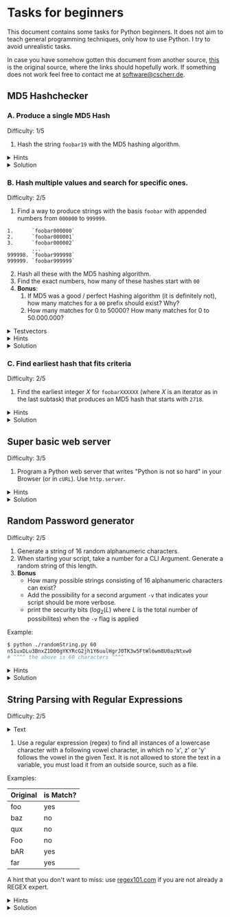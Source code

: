 # Tasks for beginners

This document contains some tasks for Python beginners. It does not aim to teach general 
programming techniques, only how to use Python. I try to avoid unrealistic tasks.

In case you have somehow gotten this document from another source, 
[this](https://git.cscherr.de/PlexSheep/py-basic/src/branch/master/Tasks.md) is the original 
source, where the links should hopefully work. If something does not work feel free to contact 
me at [software@cscherr.de](mailto:admin@cscherr.de).

## MD5 Hashchecker

### A. Produce a single MD5 Hash

Difficulty: 1/5

1. Hash the string `foobar19` with the MD5 hashing algorithm.

<details>
<summary>Hints</summary>

- Use Pythons `hashlib`.
- Your hashing function does not take strings for input, only raw data (bytes).
- You need to explicitly tell your hash to actually process the input.
- When printing your results, the result may be interpreted as data for characters. 
  You want the numeric value of the result in Hexadecimal.

</details>
<details>
<summary>Solution</summary>

The MD5 hash of `foobar19` is `fa5c65d5438f849387d3fdda2be4dd65`.

[Example Code](src/md5.py)

</details>

### B. Hash multiple values and search for specific ones.

Difficulty: 2/5

1. Find a way to produce strings with the basis `foobar` with appended numbers from `000000` to 
`999999`.

```text
1.      `foobar000000`
2.      `foobar000001`
3.      `foobar000002`
        ...
999998. `foobar999998`
999999. `foobar999999`
```

2. Hash all these with the MD5 hashing algorithm.
3. Find the exact numbers, how many of these hashes start with `00`
4. **Bonus**: 
    1. If MD5 was a good / perfect Hashing algorithm (it is definitely not), 
       how many matches for a `00` prefix should exist? Why?
    2. How many matches for $0$ to $50000$? How many matches for $0$ to $50.000.000$?

<details>
<summary>Testvectors</summary>

Last 5 Matches

```text
999384 | 009671fd23fa783df1fff63516e5d115
999751 | 00ec2ade58f75c44b7300294497f7fb1
999844 | 009cfd7949b577a3311d9db3ee49c15d
999852 | 006fe04f7d3f710f93d3e6324506154a
999902 | 00c063364ddffa1bdf338dfcf0319424
```

</details>
<details>
<summary>Hints</summary>

- Use a for loop to do the thing X times
- Use Pythons string formatting to put the numbers and string together
- Use Options for the `%d` Placeholder to get $0$ to be displayed as `000000`
- After hashing, check if your current hash matches the search. 
  Print it if that is the case to see if the match is a false positive.
- Increment a number on each match. The value of that number after the loop is how many
  Hashes start with `00` for this task.

</details>
<details>
<summary>Solution</summary>

There are 3889 hashes for `foobar000000` to `foobar999999` that produce an MD5 Hash that starts 
with `00`.

[Code Example](src/md5range.py)

**Bonus** 
We want $N/16^2$ occurrences for an ideal hashing algorithm, where $N$ is the maximum of our range 
$+ 1$. 

$16^2$ comes from $2$ characters in a range of `0` to `e` (Hexadecimal).

We want the hashing algorithm to spread out as much as possible, no value should be more common 
than any other value. This is essential for the security of the hashing algorithm. 

| Value        | Ideal Occurences |
|--------------|------------------|
| $1.000.000$  | $\approx 3906$   |
| $500.000$    | $\approx 1953$   |
| $50.000.000$ | $\approx 195312$ |

</details>

### C. Find earliest hash that fits criteria

Difficulty: 2/5

1. Find the earliest integer $X$ for `foobarXXXXXX` (where $X$ is an iterator as in the last 
subtask) that produces an MD5 hash that starts with `2718`.

<details>
<summary>Hints</summary>

- You can reuse most code from the last subtask.
- Match against the new prefix, but stop when you find it. 
- Display the index number in each loop iteration.

</details>
<details>
<summary>Solution</summary>

The first hash with prefix `2718` occurs at $i=70559$.

```text
070559 | 2718e5ee6d05091ce6dad023e55ee19c
```

[Code Example](src/md5range-4.py)

</details>

## Super basic web server

Difficulty: 3/5

1. Program a Python web server that writes "Python is not so hard" in your Browser (or in `cURL`).
   Use `http.server`.

<details>
<summary>Hints</summary>

- Use `http.server.SimpleHTTPRequestHandler` and `io.BytesIO`.
- Define your own class that inherits `SimpleHTTPRequestHandler`.
- You don't need to implement `do_GET()`.
- Implement your own `send_head()` method. This is the method that writes your response (not 
  completely on it's own, but unless you feel like inspecting standard libraries, just do what 
  I'm saying.).
- `send_head()` should take no arguments (other than `self`) and return some readable buffer.
- Don't forget to set the headers for HTTP before sending the body.
- Your OS might block hosting to ports < 1000. Try to host your web server to `localhost:8080`.

</details>
<details>
<summary>Solution</summary>

Take a look at the provided Code Example.

[Code Example](src/miniweb.py)

</details>

## Random Password generator

Difficulty: 2/5

1. Generate a string of 16 random alphanumeric characters.
2. When starting your script, take a number for a CLI Argument. Generate a random string of this 
   length.
3. **Bonus**
    - How many possible strings consisting of 16 alphanumeric characters can exist?
    - Add the possibility for a second argument `-v` that indicates your script should be more 
      verbose.
    - print the security bits ($log_2(L)$ where $L$ is the total number of possibilites) when the 
      `-v` flag is applied

Example:

```bash
$ python ./randomString.py 60
n51uxDLu3BnxZ1D00gYKYRcG2jh1Y6uulHgrJ0TK3w5FtWl6wm8U0azNtxw0
# ^^^^ the above is 60 characters ^^^^
```

<details>
<summary>Hints</summary>

- Use `random.choice` to generate a random character
- build your own alphabet string
- Use `sys.argv` to access the CLI Arguments

</details>
<details>
<summary>Solution</summary>

Take a look at the provided Code Example.

[Code Example](src/randomString.py)

**Bonus**

There are 62 alphanumeric characters (A-Z), (a-z), (0-9).

With $N$ characters, there are $62^N$ possible variants.
For $N=16$ that's $62^{16} = 47.672.401.706.823.533.450.263.330.816$ possible variants.

Security people measure security in Bits ($2^x$). You can calculate the bits of security with the 
logarithm base 2.

$S = log_2(62^N)$. 

We can immediately see that longer passwords are *exponentially* more secure than
more complex passwords (passwords that make use of complicated characters). For each bit, the 
security of the password is doubled.

For our example of $N=16$ we can calculate the security of the password like this:

$S=log_2(62^{16}) \approx 95.27$

That number of security bits is pretty good for passwords. However it does not cost you anything to 
just make your passwords longer than that, and give attackers no chance to break them by brute 
force.

</details>

## String Parsing with Regular Expressions

Difficulty: 2/5

<details>
<summary>Text</summary>

The text is large, read it [here](data/metasyntactic.md) and find the raw text for your program 
[here](https://git.cscherr.de/PlexSheep/py-basic/raw/branch/master/data/metasyntactic.md).

</details>

1. Use a regular expression (regex) to find all instances of a lowercase character with a 
following vowel character, in which no 'x', z' or 'y' follows the vowel in the given Text.
It is not allowed to store the text in a variable, you must load it from an outside source, such as
a file.

Examples:

| Original | is Match? |
|----------|-----------|
| foo      | yes       |
| baz      | no        |
| qux      | no        |
| Foo      | no        |
| bAR      | yes       |
| far      | yes       |

A hint that you don't want to miss: use [regex101.com](https://regex101.com) if you are not already
a REGEX expert.

<details>
<summary>Hints</summary>

- Use `http.server.SimpleHTTPRequestHandler` and `io.BytesIO`.
- Define your own class that inherits `SimpleHTTPRequestHandler`.
- You don't need to implement `do_GET()`.
- Implement your own `send_head()` method. This is the method that writes your response (not 
  completely on it's own, but unless you feel like inspecting standard libraries, just do what 
  I'm saying.).
- `send_head()` should take no arguments (other than `self`) and return some readable buffer.
- Don't forget to set the headers for HTTP before sending the body.
- Your OS might block hosting to ports < 1000. Try to host your web server to `localhost:8080`.

</details>
<details>
<summary>Solution</summary>

Take a look at the provided Code Example.

[Code Example](src/miniweb.py)

</details>
